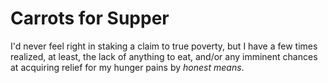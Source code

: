 # Carrots for Supper
I'd never feel right in staking a claim to true poverty, but I have a few times realized, at least, the lack of anything to eat, and/or any imminent chances at acquiring relief for my hunger pains by *honest means*.